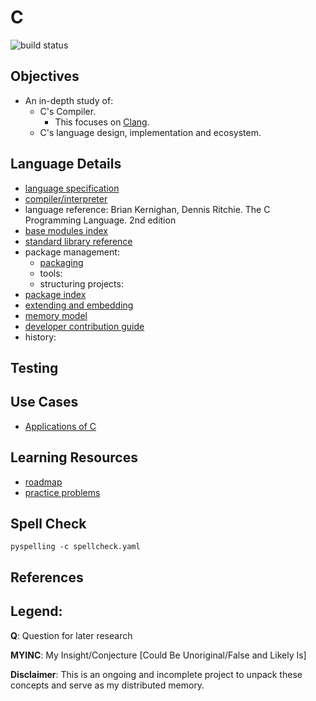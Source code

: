# C

![build status](https://github.com/praisetompane/c/actions/workflows/c.yaml/badge.svg) <br>

## Objectives
- An in-depth study of:
	- C's Compiler.
		- This focuses on [Clang](https://github.com/llvm/llvm-project/tree/main/clang).
	- C's language design, implementation and ecosystem.

## Language Details
- [language specification](https://www.iso.org/standard/82075.html)
- [compiler/interpreter](https://github.com/llvm/llvm-project/tree/main/clang)
- language reference: Brian Kernighan, Dennis Ritchie. The C Programming Language. 2nd edition
- [base modules index]()
- [standard library reference]()
- package management:
    - [packaging]()
	- tools:
	- structuring projects:
- [package index]()
- [extending and embedding]()
- [memory model](src/memory_allocation/memory_model.c)
- [developer contribution guide]()
- history:

## Testing

## Use Cases
- [Applications of C]()

## Learning Resources
- [roadmap]()
- [practice problems](https://www.hackerrank.com/domains/c)

## Spell Check
```shell
pyspelling -c spellcheck.yaml
```

## References

## Legend:
**Q**: Question for later research

**MYINC**: My Insight/Conjecture [Could Be Unoriginal/False and Likely Is]

**Disclaimer**: This is an ongoing and incomplete project to unpack these concepts and serve as my distributed memory.
